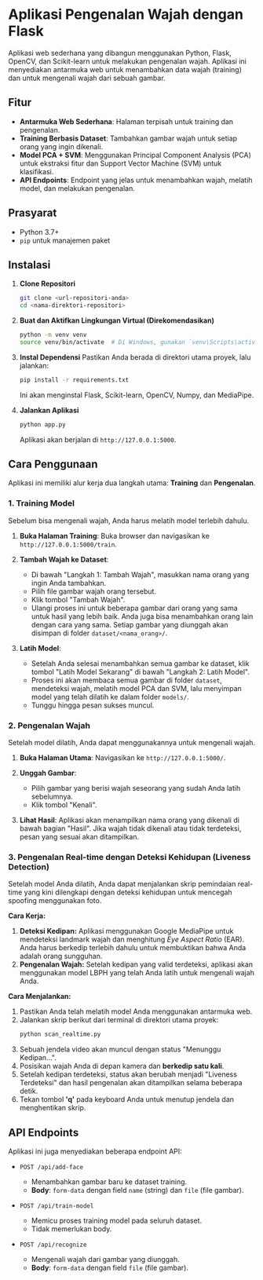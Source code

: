 # Aplikasi Pengenalan Wajah dengan Flask

Aplikasi web sederhana yang dibangun menggunakan Python, Flask, OpenCV, dan Scikit-learn untuk melakukan pengenalan wajah. Aplikasi ini menyediakan antarmuka web untuk menambahkan data wajah (training) dan untuk mengenali wajah dari sebuah gambar.

## Fitur

-   **Antarmuka Web Sederhana**: Halaman terpisah untuk training dan pengenalan.
-   **Training Berbasis Dataset**: Tambahkan gambar wajah untuk setiap orang yang ingin dikenali.
-   **Model PCA + SVM**: Menggunakan Principal Component Analysis (PCA) untuk ekstraksi fitur dan Support Vector Machine (SVM) untuk klasifikasi.
-   **API Endpoints**: Endpoint yang jelas untuk menambahkan wajah, melatih model, dan melakukan pengenalan.

## Prasyarat

-   Python 3.7+
-   `pip` untuk manajemen paket

## Instalasi

1.  **Clone Repositori**
    ```bash
    git clone <url-repositori-anda>
    cd <nama-direktori-repositori>
    ```

2.  **Buat dan Aktifkan Lingkungan Virtual (Direkomendasikan)**
    ```bash
    python -m venv venv
    source venv/bin/activate  # Di Windows, gunakan `venv\Scripts\activate`
    ```

3.  **Instal Dependensi**
    Pastikan Anda berada di direktori utama proyek, lalu jalankan:
    ```bash
    pip install -r requirements.txt
    ```
    Ini akan menginstal Flask, Scikit-learn, OpenCV, Numpy, dan MediaPipe.

4.  **Jalankan Aplikasi**
    ```bash
    python app.py
    ```
    Aplikasi akan berjalan di `http://127.0.0.1:5000`.

## Cara Penggunaan

Aplikasi ini memiliki alur kerja dua langkah utama: **Training** dan **Pengenalan**.

### 1. Training Model

Sebelum bisa mengenali wajah, Anda harus melatih model terlebih dahulu.

1.  **Buka Halaman Training**: Buka browser dan navigasikan ke `http://127.0.0.1:5000/train`.

2.  **Tambah Wajah ke Dataset**:
    -   Di bawah "Langkah 1: Tambah Wajah", masukkan nama orang yang ingin Anda tambahkan.
    -   Pilih file gambar wajah orang tersebut.
    -   Klik tombol "Tambah Wajah".
    -   Ulangi proses ini untuk beberapa gambar dari orang yang sama untuk hasil yang lebih baik. Anda juga bisa menambahkan orang lain dengan cara yang sama. Setiap gambar yang diunggah akan disimpan di folder `dataset/<nama_orang>/`.

3.  **Latih Model**:
    -   Setelah Anda selesai menambahkan semua gambar ke dataset, klik tombol "Latih Model Sekarang" di bawah "Langkah 2: Latih Model".
    -   Proses ini akan membaca semua gambar di folder `dataset`, mendeteksi wajah, melatih model PCA dan SVM, lalu menyimpan model yang telah dilatih ke dalam folder `models/`.
    -   Tunggu hingga pesan sukses muncul.

### 2. Pengenalan Wajah

Setelah model dilatih, Anda dapat menggunakannya untuk mengenali wajah.

1.  **Buka Halaman Utama**: Navigasikan ke `http://127.0.0.1:5000/`.

2.  **Unggah Gambar**:
    -   Pilih gambar yang berisi wajah seseorang yang sudah Anda latih sebelumnya.
    -   Klik tombol "Kenali".

3.  **Lihat Hasil**: Aplikasi akan menampilkan nama orang yang dikenali di bawah bagian "Hasil". Jika wajah tidak dikenali atau tidak terdeteksi, pesan yang sesuai akan ditampilkan.

### 3. Pengenalan Real-time dengan Deteksi Kehidupan (Liveness Detection)

Setelah model Anda dilatih, Anda dapat menjalankan skrip pemindaian real-time yang kini dilengkapi dengan deteksi kehidupan untuk mencegah spoofing menggunakan foto.

**Cara Kerja:**
1.  **Deteksi Kedipan:** Aplikasi menggunakan Google MediaPipe untuk mendeteksi landmark wajah dan menghitung *Eye Aspect Ratio* (EAR). Anda harus berkedip terlebih dahulu untuk membuktikan bahwa Anda adalah orang sungguhan.
2.  **Pengenalan Wajah:** Setelah kedipan yang valid terdeteksi, aplikasi akan menggunakan model LBPH yang telah Anda latih untuk mengenali wajah Anda.

**Cara Menjalankan:**

1.  Pastikan Anda telah melatih model Anda menggunakan antarmuka web.
2.  Jalankan skrip berikut dari terminal di direktori utama proyek:
    ```bash
    python scan_realtime.py
    ```
3.  Sebuah jendela video akan muncul dengan status "Menunggu Kedipan...".
4.  Posisikan wajah Anda di depan kamera dan **berkedip satu kali**.
5.  Setelah kedipan terdeteksi, status akan berubah menjadi "Liveness Terdeteksi" dan hasil pengenalan akan ditampilkan selama beberapa detik.
6.  Tekan tombol **'q'** pada keyboard Anda untuk menutup jendela dan menghentikan skrip.

## API Endpoints

Aplikasi ini juga menyediakan beberapa endpoint API:

-   `POST /api/add-face`
    -   Menambahkan gambar baru ke dataset training.
    -   **Body**: `form-data` dengan field `name` (string) dan `file` (file gambar).

-   `POST /api/train-model`
    -   Memicu proses training model pada seluruh dataset.
    -   Tidak memerlukan body.

-   `POST /api/recognize`
    -   Mengenali wajah dari gambar yang diunggah.
    -   **Body**: `form-data` dengan field `file` (file gambar).